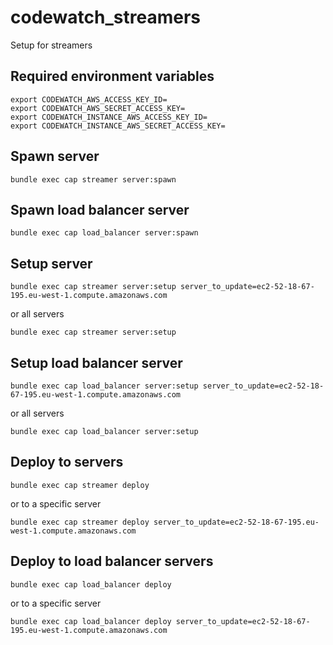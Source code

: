 # codewatch_streamers
Setup for streamers

## Required environment variables

```
export CODEWATCH_AWS_ACCESS_KEY_ID=
export CODEWATCH_AWS_SECRET_ACCESS_KEY=
export CODEWATCH_INSTANCE_AWS_ACCESS_KEY_ID=
export CODEWATCH_INSTANCE_AWS_SECRET_ACCESS_KEY=
```

## Spawn server

```
bundle exec cap streamer server:spawn
``` 

## Spawn load balancer server

```
bundle exec cap load_balancer server:spawn
```

## Setup server

```
bundle exec cap streamer server:setup server_to_update=ec2-52-18-67-195.eu-west-1.compute.amazonaws.com
```

or all servers

```
bundle exec cap streamer server:setup
```  

## Setup load balancer server

```
bundle exec cap load_balancer server:setup server_to_update=ec2-52-18-67-195.eu-west-1.compute.amazonaws.com
```

or all servers

```
bundle exec cap load_balancer server:setup
```

## Deploy to servers

```
bundle exec cap streamer deploy
```

or to a specific server

```
bundle exec cap streamer deploy server_to_update=ec2-52-18-67-195.eu-west-1.compute.amazonaws.com
```

## Deploy to load balancer servers

```
bundle exec cap load_balancer deploy
```

or to a specific server

```
bundle exec cap load_balancer deploy server_to_update=ec2-52-18-67-195.eu-west-1.compute.amazonaws.com
```
